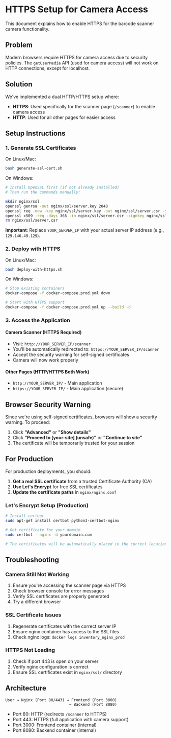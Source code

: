 # HTTPS Setup for Camera Access

This document explains how to enable HTTPS for the barcode scanner camera functionality.

## Problem
Modern browsers require HTTPS for camera access due to security policies. The `getUserMedia` API (used for camera access) will not work on HTTP connections, except for localhost.

## Solution
We've implemented a dual HTTP/HTTPS setup where:
- **HTTPS**: Used specifically for the scanner page (`/scanner`) to enable camera access
- **HTTP**: Used for all other pages for easier access

## Setup Instructions

### 1. Generate SSL Certificates

On Linux/Mac:
```bash
bash generate-ssl-cert.sh
```

On Windows:
```bash
# Install OpenSSL first (if not already installed)
# Then run the commands manually:

mkdir nginx/ssl
openssl genrsa -out nginx/ssl/server.key 2048
openssl req -new -key nginx/ssl/server.key -out nginx/ssl/server.csr -subj "/C=US/ST=State/L=City/O=Organization/CN=YOUR_SERVER_IP"
openssl x509 -req -days 365 -in nginx/ssl/server.csr -signkey nginx/ssl/server.key -out nginx/ssl/server.crt
rm nginx/ssl/server.csr
```

**Important**: Replace `YOUR_SERVER_IP` with your actual server IP address (e.g., `129.146.49.129`).

### 2. Deploy with HTTPS

On Linux/Mac:
```bash
bash deploy-with-https.sh
```

On Windows:
```bash
# Stop existing containers
docker-compose -f docker-compose.prod.yml down

# Start with HTTPS support
docker-compose -f docker-compose.prod.yml up --build -d
```

### 3. Access the Application

#### Camera Scanner (HTTPS Required)
- Visit: `http://YOUR_SERVER_IP/scanner`
- You'll be automatically redirected to: `https://YOUR_SERVER_IP/scanner`
- Accept the security warning for self-signed certificates
- Camera will now work properly

#### Other Pages (HTTP/HTTPS Both Work)
- `http://YOUR_SERVER_IP/` - Main application
- `https://YOUR_SERVER_IP/` - Main application (secure)

## Browser Security Warning

Since we're using self-signed certificates, browsers will show a security warning. To proceed:

1. Click **"Advanced"** or **"Show details"**
2. Click **"Proceed to [your-site] (unsafe)"** or **"Continue to site"**
3. The certificate will be temporarily trusted for your session

## For Production

For production deployments, you should:

1. **Get a real SSL certificate** from a trusted Certificate Authority (CA)
2. **Use Let's Encrypt** for free SSL certificates
3. **Update the certificate paths** in `nginx/nginx.conf`

### Let's Encrypt Setup (Production)
```bash
# Install certbot
sudo apt-get install certbot python3-certbot-nginx

# Get certificate for your domain
sudo certbot --nginx -d yourdomain.com

# The certificates will be automatically placed in the correct location
```

## Troubleshooting

### Camera Still Not Working
1. Ensure you're accessing the scanner page via HTTPS
2. Check browser console for error messages
3. Verify SSL certificates are properly generated
4. Try a different browser

### SSL Certificate Issues
1. Regenerate certificates with the correct server IP
2. Ensure nginx container has access to the SSL files
3. Check nginx logs: `docker logs inventory_nginx_prod`

### HTTPS Not Loading
1. Check if port 443 is open on your server
2. Verify nginx configuration is correct
3. Ensure SSL certificates exist in `nginx/ssl/` directory

## Architecture

```
User → Nginx (Port 80/443) → Frontend (Port 3000)
                            → Backend (Port 8080)
```

- Port 80: HTTP (redirects `/scanner` to HTTPS)
- Port 443: HTTPS (full application with camera support)
- Port 3000: Frontend container (internal)
- Port 8080: Backend container (internal) 
